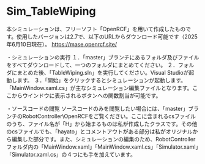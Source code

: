 # Sim_TableWiping
本シミュレーションは、フリーソフト「OpenRCF」を用いて作成したものです。使用したバージョンは2.7で、以下のURLからダウンロード可能です（2025年6月10日現在）。
https://mase.openrcf.site/

・シミュレーションの実行
１．「master」ブランチにあるフォルダ及びファイルをすべてダウンロードして、一つのフォルダにまとめてください。
２．フォルダにまとめた後、「TableWiping.sln」を実行してください。Visual Studioが起動します。
３．「開始」をクリックするとシミュレーションが起動します。
「MainWindow.xaml.cs」が主なシミュレーション編集ファイルとなります。ここからウインドウに表示されるボタンへの関数割当が可能です。

・ソースコードの閲覧
ソースコードのみを閲覧したい場合には、「master」ブランチのRobotController\OpenRCFをご覧ください。ここに含まれるcsファイルのうち、ファイル名が「H」から始まるものは私が作成したクラスです。その他のcsファイルでも、「hayato」とコメントアウトがある部分は私がオリジナルから編集した部分です。また、シミュレーションの編集のため、RobotControllerフォルダ内の「MainWindow.xaml」「MainWindow.xaml.cs」「Simulator.xaml」「Simulator.xaml.cs」の４つにも手を加えています。
